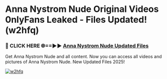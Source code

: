 # Anna Nystrom Nude Original Videos 0nlyFans Leaked - Files Updated! (w2hfq)

<h3>🔴 CLICK HERE 🌐==►► <a href="https://tinyurl.com/52m3yx9h" rel="nofollow">Anna Nystrom Nude Updated Files</a></h3>

Get Anna Nystrom Nude and all content. Now you can access all videos and pictures of Anna Nystrom Nude. New Updated Files 2025!

[![w2hfq](https://i.imgur.com/TnHtlc8.gif)](https://tinyurl.com/52m3yx9h)
